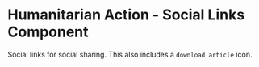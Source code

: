 Humanitarian Action - Social Links Component
=====================================================

Social links for social sharing. This also includes a `download article` icon.
